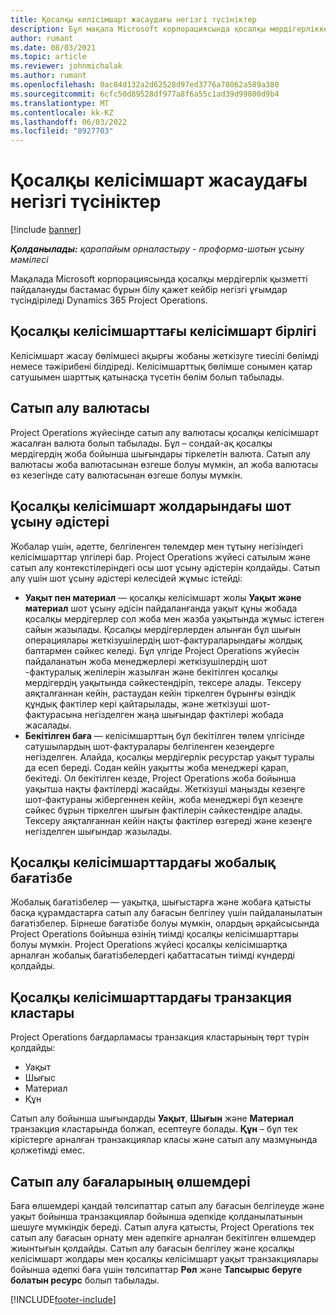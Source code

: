 ```yaml
---
title: Қосалқы келісімшарт жасаудағы негізгі түсініктер
description: Бұл мақала Microsoft корпорациясында қосалқы мердігерлікке қолданылатын кейбір негізгі ұғымдарды түсіндіреді Dynamics 365 Project Operations.
author: rumant
ms.date: 08/03/2021
ms.topic: article
ms.reviewer: johnmichalak
ms.author: rumant
ms.openlocfilehash: 0ac84d132a2d62528d97ed3776a78062a589a380
ms.sourcegitcommit: 6cfc50d89528df977a8f6a55c1ad39d99800d9b4
ms.translationtype: MT
ms.contentlocale: kk-KZ
ms.lasthandoff: 06/03/2022
ms.locfileid: "8927703"
---
```

# <a name="key-concepts-in-subcontracting"></a>Қосалқы келісімшарт жасаудағы негізгі түсініктер

[!include [banner](../../includes/dataverse-preview.md)]

_**Қолданылады:** қарапайым орналастыру - проформа-шотын ұсыну мәмілесі_

Мақалада Microsoft корпорациясында қосалқы мердігерлік қызметті пайдалануды бастамас бұрын білу қажет кейбір негізгі ұғымдар түсіндіріледі Dynamics 365 Project Operations.

## <a name="contracting-unit-on-the-subcontract"></a>Қосалқы келісімшарттағы келісімшарт бірлігі

Келісімшарт жасау бөлімшесі ақырғы жобаны жеткізуге тиесілі бөлімді немесе тәжірибені білдіреді. Келісімшарттық бөлімше сонымен қатар сатушымен шарттық қатынасқа түсетін бөлім болып табылады.

## <a name="purchase-currency"></a>Сатып алу валютасы

Project Operations жүйесінде сатып алу валютасы қосалқы келісімшарт жасалған валюта болып табылады. Бұл – сондай-ақ қосалқы мердігердің жоба бойынша шығындары тіркелетін валюта. Сатып алу валютасы жоба валютасынан өзгеше болуы мүмкін, ал жоба валютасы өз кезегінде сату валютасынан өзгеше болуы мүмкін.

## <a name="billing-methods-on-subcontract-lines"></a>Қосалқы келісімшарт жолдарындағы шот ұсыну әдістері

Жобалар үшін, әдетте, белгіленген төлемдер мен тұтыну негізіндегі келісімшарттар үлгілері бар. Project Operations жүйесі сатылым және сатып алу контекстілеріндегі осы шот ұсыну әдістерін қолдайды. Сатып алу үшін шот ұсыну әдістері келесідей жұмыс істейді:

- **Уақыт пен материал** — қосалқы келісімшарт жолы **Уақыт және материал** шот ұсыну әдісін пайдаланғанда уақыт құны жобада қосалқы мердігерлер сол жоба мен жазба уақытында жұмыс істеген сайын жазылады. Қосалқы мердігерлерден алынған бұл шығын операциялары жеткізушілердің шот-фактураларындағы жолдық баптармен сәйкес келеді. Бұл үлгіде Project Operations жүйесін пайдаланатын жоба менеджерлері жеткізушілердің шот -фактуралық желілерін жазылған және бекітілген қосалқы мердігердің уақытында сәйкестендіріп, тексере алады. Тексеру аяқталғаннан кейін, растаудан кейін тіркелген бұрынғы өзіндік құндық фактілер кері қайтарылады, және жеткізуші шот-фактурасына негізделген жаңа шығындар фактілері жобада жасалады.
- **Бекітілген баға** — келісімшарттың бұл бекітілген төлем үлгісінде сатушылардың шот-фактуралары белгіленген кезеңдерге негізделген. Алайда, қосалқы мердігерлік ресурстар уақыт туралы да есеп береді. Содан кейін уақытты жоба менеджері қарап, бекітеді. Ол бекітілген кезде, Project Operations жоба бойынша уақытша нақты фактілерді жасайды. Жеткізуші маңызды кезеңге шот-фактураны жібергеннен кейін, жоба менеджері бұл кезеңге сәйкес бұрын тіркелген шығын фактілерін сәйкестендіре алады. Тексеру аяқталғаннан кейін нақты фактілер өзгереді және кезеңге негізделген шығындар жазылады.

## <a name="project-price-lists-on-subcontracts"></a>Қосалқы келісімшарттардағы жобалық бағатізбе

Жобалық бағатізбелер — уақытқа, шығыстарға және жобаға қатысты басқа құрамдастарға сатып алу бағасын белгілеу үшін пайдаланылатын бағатізбелер. Бірнеше бағатізбе болуы мүмкін, олардың әрқайсысында Project Operations бойынша өзінің тиімді қосалқы келісімшарттары болуы мүмкін. Project Operations жүйесі қосалқы келісімшартқа арналған жобалық бағатізбелердегі қабаттасатын тиімді күндерді қолдайды.

## <a name="transaction-classes-on-subcontracts"></a>Қосалқы келісімшарттардағы транзакция кластары

Project Operations бағдарламасы транзакция кластарының төрт түрін қолдайды:

- Уақыт
- Шығыс
- Материал
- Құн

Сатып алу бойынша шығындарды **Уақыт**, **Шығын** және **Материал** транзакция кластарында болжап, есептеуге болады. **Құн** – бұл тек кірістерге арналған транзакциялар класы және сатып алу мазмұнында қолжетімді емес.

## <a name="purchase-pricing-dimensions"></a>Сатып алу бағаларының өлшемдері

Баға өлшемдері қандай төлсипаттар сатып алу бағасын белгілеуде және уақыт бойынша транзакциялар бойынша әдепкіде қолданылатынын шешуге мүмкіндік береді. Сатып алуға қатысты, Project Operations тек сатып алу бағасын орнату мен әдепкіге арналған бекітілген өлшемдер жиынтығын қолдайды. Сатып алу бағасын белгілеу және қосалқы келісімшарт жолдары мен қосалқы келісімшарт уақыт транзакциялары бойынша әдепкі баға үшін төлсипаттар **Рөл** және **Тапсырыс беруге болатын ресурс** болып табылады.

[!INCLUDE[footer-include](../../includes/footer-banner.md)]

